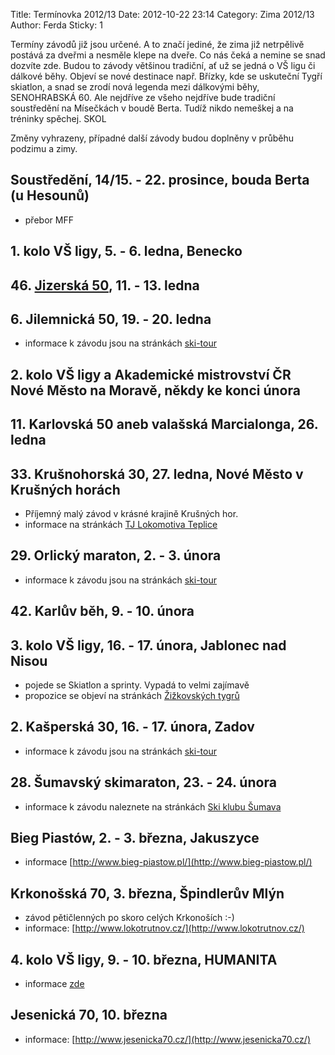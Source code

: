 Title: Termínovka 2012/13
Date: 2012-10-22 23:14
Category: Zima 2012/13
Author: Ferda
Sticky: 1

Termíny závodů již jsou určené. A to značí jediné, že zima již netrpělivě postává za dveřmi a nesměle klepe na dveře. Co nás čeká a nemine se snad dozvíte zde. Budou to závody většinou tradiční, ať už se jedná o VŠ ligu či dálkové běhy. Objeví se nové destinace např. Břízky, kde se uskuteční Tygří skiatlon, a snad se zrodí nová legenda mezi dálkovými běhy, SENOHRABSKÁ 60. Ale nejdříve ze všeho nejdříve bude tradiční soustředění na Mísečkách v boudě Berta. Tudíž nikdo nemeškej a na tréninky spěchej. SKOL

Změny vyhrazeny, případné další závody budou doplněny v průběhu podzimu a zimy.

Soustředění, 14/15. - 22. prosince, bouda Berta (u Hesounů)
-----------------------------------------------------------

- přebor MFF

1\. kolo VŠ ligy, 5. - 6. ledna, Benecko
----------------------------------------

46\. [Jizerská 50](http://www.jiz50.cz), 11. - 13. ledna
--------------------------------------------------------

6\. Jilemnická 50, 19. - 20. ledna
----------------------------------

- informace k závodu jsou na stránkách [ski-tour](http://ski-tour.cz/)

2\. kolo VŠ ligy a Akademické mistrovství ČR Nové Město na Moravě, někdy ke konci února
---------------------------------------------------------------------------------------

11\. Karlovská 50 aneb valašská Marcialonga, 26. ledna
------------------------------------------------------

33\. Krušnohorská 30, 27. ledna, Nové Město v Krušných horách
-------------------------------------------------------------

- Příjemný malý závod v krásné krajině Krušných hor.
- informace na stránkách [TJ Lokomotiva Teplice](http://lokomotiva-tp-lyze-beh.webnode.cz/)

29\. Orlický maraton, 2. - 3. února
-----------------------------------

- informace k závodu jsou na stránkách [ski-tour](http://ski-tour.cz/cz/page/20/Orlicky-maraton.html)

42\. Karlův běh, 9. - 10. února
-------------------------------

3\. kolo VŠ ligy, 16. - 17. února, Jablonec nad Nisou
-----------------------------------------------------

- pojede se Skiatlon a sprinty. Vypadá to velmi zajímavě
- propozice se objeví na stránkách [Žižkovských tygrů](http://behlyze.vse.cz/index.php?sekce=skiathlon)

2\. Kašperská 30, 16. - 17. února, Zadov
----------------------------------------

- informace k závodu jsou na stránkách [ski-tour](http://ski-tour.cz/cz/page/20/Orlicky-maraton.html)

28\. Šumavský skimaraton, 23. - 24. února
-----------------------------------------

- informace k závodu naleznete na stránkách [Ski klubu Šumava](http://skimaraton.cz/main.aspx?lng=cz)

Bieg Piastów, 2. - 3. března, Jakuszyce
---------------------------------------

- informace [http://www.bieg-piastow.pl/](http://www.bieg-piastow.pl/)

Krkonošská 70, 3. března, Špindlerův Mlýn
-----------------------------------------

- závod pětičlenných po skoro celých Krkonoších :-)
- informace: [http://www.lokotrutnov.cz/](http://www.lokotrutnov.cz/)

4\. kolo VŠ ligy, 9. - 10. března, HUMANITA
-------------------------------------------

- informace [zde](http://memorial.vskhumanita.cz/)

Jesenická 70, 10. března
------------------------

- informace: [http://www.jesenicka70.cz/](http://www.jesenicka70.cz/)
